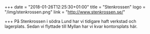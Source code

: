 +++
date = "2018-01-26T12:25:30+01:00"
title = "Stenkrossen"
logo = "/img/stenkrossen.png"
link = "http://www.stenkrossen.se/"

+++
På Stenkrossen i södra Lund har vi tidigare haft verkstad och lagerplats. Sedan vi flyttade till Myllan har vi kvar kontorsplats här.